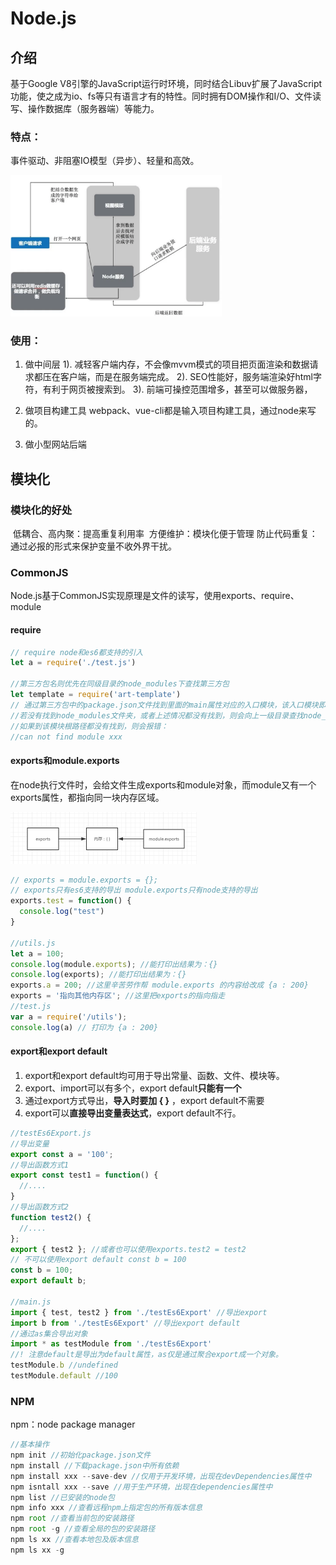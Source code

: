 # Node.js

## 介绍

基于Google V8引擎的JavaScript运行时环境，同时结合Libuv扩展了JavaScript功能，使之成为io、fs等只有语言才有的特性。同时拥有DOM操作和I/O、文件读写、操作数据库（服务器端）等能力。

### 特点：

事件驱动、非阻塞IO模型（异步）、轻量和高效。

<img src="README.assets/image-20210610160234052.png" alt="image-20210610160234052" style="zoom: 33%;" />

### 使用：

1. 做中间层
   1). 减轻客户端内存，不会像mvvm模式的项目把页面渲染和数据请求都压在客户端，而是在服务端完成。
   2). SEO性能好，服务端渲染好html字符，有利于网页被搜索到。
   3). 前端可操控范围增多，甚至可以做服务器，

2. 做项目构建工具
   webpack、vue-cli都是输入项目构建工具，通过node来写的。

3. 做小型网站后端

## 模块化

### 模块化的好处

​	低耦合、高内聚：提高重复利用率
​	方便维护：模块化便于管理
​	防止代码重复：通过必报的形式来保护变量不收外界干扰。

### CommonJS

Node.js基于CommonJS实现原理是文件的读写，使用exports、require、module

#### require

```js
// require node和es6都支持的引入
let a = require('./test.js')

//第三方包名则优先在同级目录的node_modules下查找第三方包
let template = require('art-template')
// 通过第三方包中的package.json文件找到里面的main属性对应的入口模块，该入口模块即为加载的第三方模块
//若没有找到node_modules文件夹，或者上述情况都没有找到，则会向上一级目录查找node_modules
//如果到该模块根路径都没有找到，则会报错：
//can not find module xxx
```

#### exports和module.exports

在node执行文件时，会给文件生成exports和module对象，而module又有一个exports属性，都指向同一块内存区域。

<img src="README.assets/view.png" alt="preview" style="zoom: 50%;" />

```js
// exports = module.exports = {};
// exports只有es6支持的导出 module.exports只有node支持的导出
exports.test = function() {
  console.log("test")
}

//utils.js
let a = 100;
console.log(module.exports); //能打印出结果为：{}
console.log(exports); //能打印出结果为：{}
exports.a = 200; //这里辛苦劳作帮 module.exports 的内容给改成 {a : 200}
exports = '指向其他内存区'; //这里把exports的指向指走
//test.js
var a = require('/utils');
console.log(a) // 打印为 {a : 200}
```

#### export和export default

1. export和export default均可用于导出常量、函数、文件、模块等。
2. export、import可以有多个，export default**只能有一个**
3. 通过export方式导出，**导入时要加 { }** ，export default不需要
4. export可以**直接导出变量表达式**，export default不行。

```js
//testEs6Export.js
//导出变量
export const a = '100';
//导出函数方式1
export const test1 = function() {
  //....
}
//导出函数方式2
function test2() {
  //....
};
export { test2 }; //或者也可以使用exports.test2 = test2
// 不可以使用export default const b = 100
const b = 100;
export default b;

//main.js
import { test, test2 } from './testEs6Export' //导出export
import b from './testEs6Export' //导出export default
//通过as集合导出对象
import * as testModule from './testEs6Export'
//! 注意default是导出为default属性，as仅是通过聚合export成一个对象。
testModule.b //undefined
testModule.default //100
```

### NPM

npm：node package manager

```js
//基本操作
npm init //初始化package.json文件
npm install //下载package.json中所有依赖
npm install xxx --save-dev //仅用于开发环境，出现在devDependencies属性中
npm isntall xxx --save //用于生产环境，出现在dependencies属性中
npm list //已安装的node包
npm info xxx //查看远程npm上指定包的所有版本信息
npm root //查看当前包的安装路径
npm root -g //查看全局的包的安装路径
npm ls xx //查看本地包及版本信息
npm ls xx -g
```

